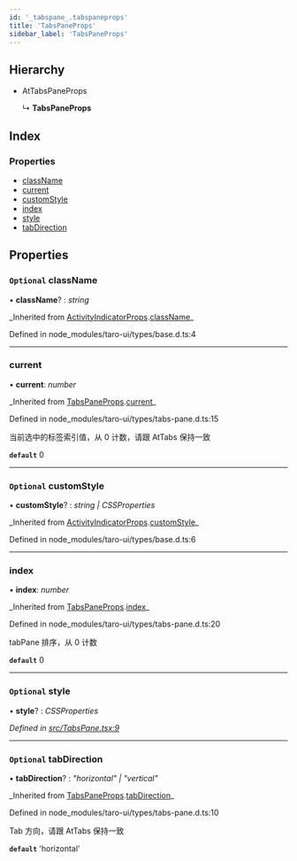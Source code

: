 ```yaml
---
id: '_tabspane_.tabspaneprops'
title: 'TabsPaneProps'
sidebar_label: 'TabsPaneProps'
---
```


## Hierarchy

- AtTabsPaneProps

  ↳ **TabsPaneProps**

## Index

### Properties

- [className](_tabspane_.tabspaneprops.md#optional-classname)
- [current](_tabspane_.tabspaneprops.md#current)
- [customStyle](_tabspane_.tabspaneprops.md#optional-customstyle)
- [index](_tabspane_.tabspaneprops.md#index)
- [style](_tabspane_.tabspaneprops.md#optional-style)
- [tabDirection](_tabspane_.tabspaneprops.md#optional-tabdirection)

## Properties

### `Optional` className

• **className**? : _string_

_Inherited from [ActivityIndicatorProps](\_activityindicator_.activityindicatorprops.md).[className](_activityindicator_.activityindicatorprops.md#optional-classname)\_

Defined in node_modules/taro-ui/types/base.d.ts:4

---

### current

• **current**: _number_

_Inherited from [TabsPaneProps](\_tabspane_.tabspaneprops.md).[current](_tabspane_.tabspaneprops.md#current)\_

Defined in node_modules/taro-ui/types/tabs-pane.d.ts:15

当前选中的标签索引值，从 0 计数，请跟 AtTabs 保持一致

**`default`** 0

---

### `Optional` customStyle

• **customStyle**? : _string | CSSProperties_

_Inherited from [ActivityIndicatorProps](\_activityindicator_.activityindicatorprops.md).[customStyle](_activityindicator_.activityindicatorprops.md#optional-customstyle)\_

Defined in node_modules/taro-ui/types/base.d.ts:6

---

### index

• **index**: _number_

_Inherited from [TabsPaneProps](\_tabspane_.tabspaneprops.md).[index](_tabspane_.tabspaneprops.md#index)\_

Defined in node_modules/taro-ui/types/tabs-pane.d.ts:20

tabPane 排序，从 0 计数

**`default`** 0

---

### `Optional` style

• **style**? : _CSSProperties_

_Defined in [src/TabsPane.tsx:9](https://github.com/tarojsx/ui/blob/v0.11.0/src/TabsPane.tsx#L9)_

---

### `Optional` tabDirection

• **tabDirection**? : _"horizontal" | "vertical"_

_Inherited from [TabsPaneProps](\_tabspane_.tabspaneprops.md).[tabDirection](_tabspane_.tabspaneprops.md#optional-tabdirection)\_

Defined in node_modules/taro-ui/types/tabs-pane.d.ts:10

Tab 方向，请跟 AtTabs 保持一致

**`default`** 'horizontal'
